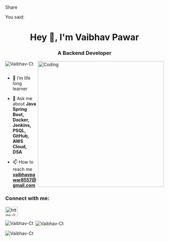 Share


You said:
<h1 align="center">Hey 👋, I'm Vaibhav Pawar</h1>
<h3 align="center">A Backend Developer</h3>
<img align="right" alt="Coding" width="400" src="https://media.tenor.com/C9qukZqPPS4AAAAC/coding-typing.gif">
<p align="left"> <img src="https://komarev.com/ghpvc/?username=Vaibhav-Ct&label=Profile%20views&color=0e75b6&style=flat" alt="Vaibhav-Ct" /> </p>

<p align="left"> <a href="https://twitter.com/" target="blank"><img src="https://img.shields.io/twitter/follow/?logo=twitter&style=for-the-badge" alt="" /></a> </p>

- 🌱 I’m life long learner

- 💬 Ask me about **Java Spring Boot, Docker, Jenkins, PSQL, GitHub, AWS Cloud, DSA**

- 📫 How to reach me **vaibhavpawar8557@gmail.com**

<h3 align="left">Connect with me:</h3>
<p align="left">
<a href="https://linkedin.com/in/https://www.linkedin.com/in/vaibhav-pawar-6109a0220/" target="blank"><img align="center" src="https://raw.githubusercontent.com/rahuldkjain/github-profile-readme-generator/master/src/images/icons/Social/linked-in-alt.svg" alt="https://www.linkedin.com/in/vaibhav-pawar-6109a0220/" height="30" width="40" /></a>
</p>

<p><img align="left" src="https://github-readme-stats.vercel.app/api/top-langs?username=Vaibhav-Ct&show_icons=true&locale=en&layout=compact" alt="Vaibhav-Ct" /></p>

<p>&nbsp;<img align="center" src="https://github-readme-stats.vercel.app/api?username=Vaibhav-Ct&show_icons=true&locale=en" alt="Vaibhav-Ct" /></p>

<p><img align="center" src="https://github-readme-streak-stats.herokuapp.com/?user=Vaibhav-Ct&" alt="Vaibhav-Ct" /></p>

